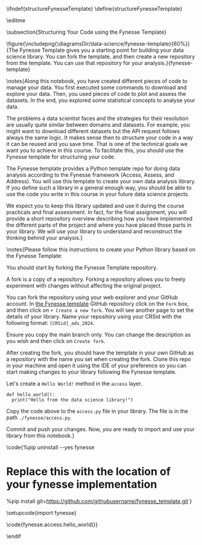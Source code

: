 \ifndef{structureFynesseTemplate}
\define{structureFynesseTemplate}

\editme

\subsection{Structuring Your Code using the Fynesse Template}

\figure{\includepng{\diagramsDir/data-science/fynesse-template}{60%}}{The Fynesse Template gives you a starting point for building your data science library. You can fork the template, and then create a new repository from the template. You can use that repository for your analysis.}{fynesse-template}

\notes{Along this notebook, you have created different pieces of code to manage your data. You first executed some commands to download and explore your data. Then, you used pieces of code to plot and assess the datasets. In the end, you explored some statistical concepts to analyse your data.

The problems a data scientist faces and the strategies for their resolution are usually quite similar between domains and datasets. For example, you might want to download different datasets but the API request follows always the same logic. It makes sense then to structure your code in a way it can be reused and you save time. That is one of the technical goals we want you to achieve in this course. To facilitate this, you should use the Fynesse template for structuring your code.

The Fynesse template provides a Python template repo for doing data analysis according to the Fynesse framework (Access, Assess, and Address). You will use this template to create your own data analysis library. If you define such a library in a general enough way, you should be able to use the code you write in this course in your future data science projects.

We expect you to keep this library updated and use it during the course practicals and final assessment. In fact, for the final assignment, you will provide a short repository overview describing how you have implemented the different parts of the project and where you have placed those parts in your library. We will use your library to understand and reconstruct the thinking behind your analysis.}

\notes{Please follow this instructions to create your Python library based on the Fynesse Template:

You should start by forking the Fynesse Template repository.

A fork is a copy of a repository. Forking a repository allows you to freely experiment with changes without affecting the original project.

You can fork the repository using your web explorer and your GitHub account. In [the Fynesse template](https://github.com/lawrennd/fynesse_template) GitHub repository click on the `Fork` box, and then click on `+ Create a new fork`. You will see another page to set the details of your library. Name your repository using your CRSid with the following format: `[CRSid]_ads_2024`.

Ensure you copy the main branch only. You can change the description as you wish and then click on `Create fork`.

After creating the fork, you should have the template in your own GitHub as a repository with the name you set when creating the fork. Clone this repo in your machine and open it using the IDE of your preference so you can start making changes to your library following the Fynesse template.

Let's create a `Hello World!` method in the `access` layer.

```
def hello_world():
  print("Hello from the data science library!")
```

Copy the code above to the `access.py` file in your library. The file is in the path `./fynesse/access.py`.

Commit and push your changes. Now, you are ready to import and use your library from this notebook.}

\code{%pip uninstall --yes fynesse
# Replace this with the location of your fynesse implementation
%pip install git+https://github.com/githubusername/fynesse_template.git
}

\setupcode{import fynesse}

\code{fynesse.access.hello_world()}

\endif

